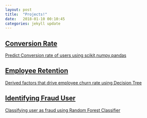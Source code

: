 ```yaml
---
layout: post
title:  "Projects!"
date:   2018-01-10 00:10:45
categories: jekyll update
---
```

<div class="overly">
    <div class="position-center">
           <a href="https://github.com/ishashah28/Conversion-Rate" target="_blank">
            <h2>Conversion Rate</h2>
               <p> Predict Conversion rate of users using scikit,numpy,pandas </p>
                </a>
                 </div>
                    </div>
                     
 <div class="overly">
      <div class="position-center">
            <a href="https://github.com/ishashah28/Employee-Retention" target="_blank">
               <h2>Employee Retention</h2>
                  <p>Derived factors that drive employee churn rate using Decision Tree </p>
                    </a>
                      </div>
                       </div>
 <div class="overly">
     <div class="position-center">
         <a href="https://github.com/ishashah28/Datascienceprojects" target="_blank">
           <h2>Identifying Fraud User </h2>
                <p> Classifying user as fraud using Random Forest Classifier</p>
                    </a>
                        </div>
                            </div>
          

 
          
